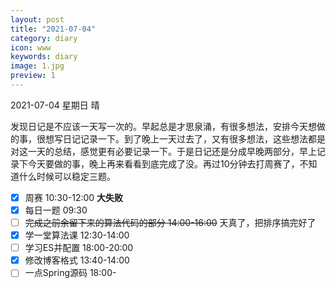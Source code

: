 ```yaml
---
layout: post
title: "2021-07-04"
category: diary
icon: www
keywords: diary
image: 1.jpg
preview: 1
---
```

2021-07-04 星期日 晴

发现日记是不应该一天写一次的。早起总是才思泉涌，有很多想法，安排今天想做的事，很想写日记记录一下。到了晚上一天过去了，又有很多想法，这些想法都是对这一天的总结，感觉更有必要记录一下。于是日记还是分成早晚两部分，早上记录下今天要做的事，晚上再来看看到底完成了没。再过10分钟去打周赛了，不知道什么时候可以稳定三题。
- [x] 周赛 10:30-12:00 **大失败**
- [x] 每日一题 09:30
- [ ]  <del>完成之前余留下来的算法代码的部分 14:00-16:00</del>  天真了，把排序搞完好了
- [x] 学一堂算法课 12:30-14:00
- [ ] 学习ES并配置 18:00-20:00 
- [x] 修改博客格式 13:40-14:00
- [ ] 一点Spring源码 18:00-